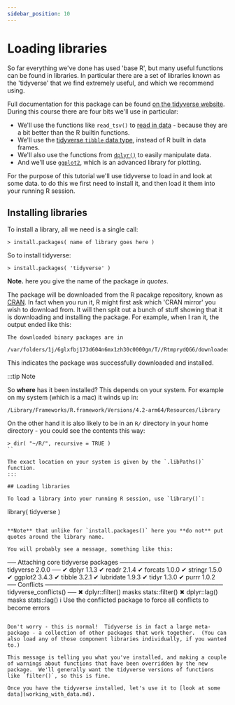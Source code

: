 ```yaml
---
sidebar_position: 10
---
```


# Loading libraries

So far everything we've done has used 'base R', but many useful functions can be found in libraries. In particular there
are a set of libraries known as the 'tidyverse' that we find extremely useful, and which we recommend using.

Full documentation for this package can be found [on the tidyverse website](https://www.tidyverse.org).  During this
course there are four bits we'll use in particular:

* We'll use the functions like `read_tsv()` to [read in data](https://readr.tidyverse.org) - because they are a bit better than the R builtin functions.
* We'll use the [tidyverse `tibble` data type](https://tibble.tidyverse.org), instead of R built in data frames.
* We'll also use the functions from [`dplyr()`](https://dplyr.tidyverse.org) to easily manipulate data.
* And we'll use [`ggplot2`](https://ggplot2.tidyverse.org), which is an advanced library for plotting.

For the purpose of this tutorial we'll use tidyverse to load in and look at some data.  to do this we first need to
install it, and then load it them into your running R session.

## Installing libraries

To install a library, all we need is a single call:
```
> install.packages( name of library goes here )
```

So to install tidyverse:
```
> install.packages( 'tidyverse' )
```

**Note.** here you give the name of the package *in quotes*.

The package will be downloaded from the R pacakge repository, known as [CRAN](https://cran.r-project.org).  In fact when
you run it, R might first ask which 'CRAN mirror' you wish to download from.  It will then split out a bunch of stuff
showing that it is downloading and installing the package.  For example, when I ran it, the output ended like this:
```
The downloaded binary packages are in
	/var/folders/1j/6glxfbj173d604n6mx1zh30c0000gn/T//RtmprydQG6/downloaded_packages
```
This indicates the package was successfully downloaded and installed.

:::tip Note

So **where** has it been installed?  This depends on your system.
For example on my system (which is a mac) it winds up in:
```
/Library/Frameworks/R.framework/Versions/4.2-arm64/Resources/library
```

On the other hand it is also likely to be in an `R/` directory in your home directory - you could see the contents this
way:

```
> dir( "~/R/", recursive = TRUE )
``

The exact location on your system is given by the `.libPaths()` function.
:::

## Loading libraries

To load a library into your running R session, use `library()`:

```
library( tidyverse )
```

**Note** that unlike for `install.packages()` here you **do not** put quotes around the library name.

You will probably see a message, something like this:
```
── Attaching core tidyverse packages ─────────────────────── tidyverse 2.0.0 ──
✔ dplyr     1.1.3     ✔ readr     2.1.4
✔ forcats   1.0.0     ✔ stringr   1.5.0
✔ ggplot2   3.4.3     ✔ tibble    3.2.1
✔ lubridate 1.9.3     ✔ tidyr     1.3.0
✔ purrr     1.0.2     
── Conflicts ───────────────────────────────────────── tidyverse_conflicts() ──
✖ dplyr::filter() masks stats::filter()
✖ dplyr::lag()    masks stats::lag()
ℹ Use the conflicted package to force all conflicts to become errors
```

Don't worry - this is normal!  Tidyverse is in fact a large meta-package - a collection of other packages that work together.  (You can also load any of those component libraries individually, if you wanted to.)

This message is telling you what you've installed, and making a couple of warnings about functions that have been overridden by the new package.  We'll generally want the tidyverse versions of functions like `filter()`, so this is fine.

Once you have the tidyverse installed, let's use it to [look at some data](working_with_data.md).